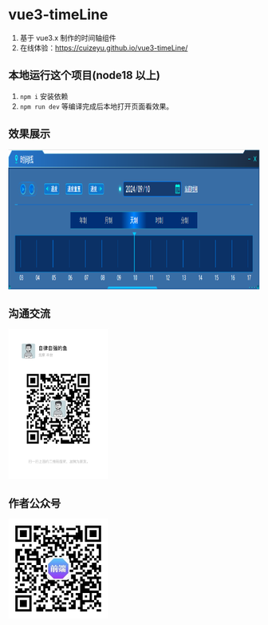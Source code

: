 # vue3-timeLine

1. 基于 vue3.x 制作的时间轴组件
2. 在线体验：https://cuizeyu.github.io/vue3-timeLine/

## 本地运行这个项目(node18 以上)

1. `npm i` 安装依赖
2. `npm run dev` 等编译完成后本地打开页面看效果。

## 效果展示

<img src="https://github.com/cuizeyu/vue3-timeLine/blob/main/src/assets/eg.png" width="850" height="280"/>

## 沟通交流

<img src="https://github.com/cuizeyu/vue3-timeLine/blob/main/src/assets/vx.jpg" width="200" height="300"/>

## 作者公众号

<img src="https://github.com/cuizeyu/vue3-timeLine/blob/main/src/assets/gzh.jpg" width="200" height="200"/>
